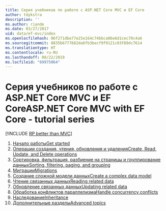 ```yaml
---
title: Серия учебников по работе с ASP.NET Core MVC и EF Core
author: tdykstra
description: ''
ms.author: riande
ms.date: 03/27/2017
uid: data/ef-mvc/index
ms.openlocfilehash: 06f271dbe77e25e164c74bbca06e6d1cec70c4a6
ms.sourcegitcommit: 8835b6777682da6fb3becf9f9121c03f89dc7614
ms.translationtype: HT
ms.contentlocale: ru-RU
ms.lasthandoff: 08/22/2019
ms.locfileid: "69975064"
---
```

# <a name="aspnet-core-mvc-with-ef-core---tutorial-series"></a><span data-ttu-id="8e71a-102">Серия учебников по работе с ASP.NET Core MVC и EF Core</span><span class="sxs-lookup"><span data-stu-id="8e71a-102">ASP.NET Core MVC with EF Core - tutorial series</span></span>

[!INCLUDE [RP better than MVC](../../includes/RP-EF/rp-over-mvc.md)]

1. [<span data-ttu-id="8e71a-103">Начало работы</span><span class="sxs-lookup"><span data-stu-id="8e71a-103">Get started</span></span>](xref:data/ef-mvc/intro)
1. [<span data-ttu-id="8e71a-104">Операции создания, чтения, обновления и удаления</span><span class="sxs-lookup"><span data-stu-id="8e71a-104">Create, Read, Update, and Delete operations</span></span>](xref:data/ef-mvc/crud)
1. [<span data-ttu-id="8e71a-105">Сортировка, фильтрация, разбиение на страницы и группирование данных</span><span class="sxs-lookup"><span data-stu-id="8e71a-105">Sorting, filtering, paging, and grouping</span></span>](xref:data/ef-mvc/sort-filter-page)
1. [<span data-ttu-id="8e71a-106">Миграции</span><span class="sxs-lookup"><span data-stu-id="8e71a-106">Migrations</span></span>](xref:data/ef-mvc/migrations)
1. [<span data-ttu-id="8e71a-107">Создание сложной модели данных</span><span class="sxs-lookup"><span data-stu-id="8e71a-107">Create a complex data model</span></span>](xref:data/ef-mvc/complex-data-model)
1. [<span data-ttu-id="8e71a-108">Чтение связанных данных</span><span class="sxs-lookup"><span data-stu-id="8e71a-108">Reading related data</span></span>](xref:data/ef-mvc/read-related-data)
1. [<span data-ttu-id="8e71a-109">Обновление связанных данных</span><span class="sxs-lookup"><span data-stu-id="8e71a-109">Updating related data</span></span>](xref:data/ef-mvc/update-related-data)
1. [<span data-ttu-id="8e71a-110">Обработка конфликтов параллелизма</span><span class="sxs-lookup"><span data-stu-id="8e71a-110">Handle concurrency conflicts</span></span>](xref:data/ef-mvc/concurrency)
1. [<span data-ttu-id="8e71a-111">Наследование</span><span class="sxs-lookup"><span data-stu-id="8e71a-111">Inheritance</span></span>](xref:data/ef-mvc/inheritance)
1. [<span data-ttu-id="8e71a-112">Дополнительные разделы</span><span class="sxs-lookup"><span data-stu-id="8e71a-112">Advanced topics</span></span>](xref:data/ef-mvc/advanced)
